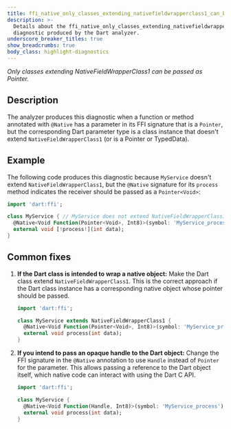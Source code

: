 ```yaml
---
title: ffi_native_only_classes_extending_nativefieldwrapperclass1_can_be_pointer
description: >-
  Details about the ffi_native_only_classes_extending_nativefieldwrapperclass1_can_be_pointer
  diagnostic produced by the Dart analyzer.
underscore_breaker_titles: true
show_breadcrumbs: true
body_class: highlight-diagnostics
---
```


_Only classes extending NativeFieldWrapperClass1 can be passed as Pointer._

## Description

The analyzer produces this diagnostic when a function or method annotated
with `@Native` has a parameter in its FFI signature that is a `Pointer`,
but the corresponding Dart parameter type is a class instance that doesn't
extend `NativeFieldWrapperClass1` (or is a Pointer or TypedData).

## Example

The following code produces this diagnostic because `MyService` doesn't
extend `NativeFieldWrapperClass1`, but the `@Native` signature for its
`process` method indicates the receiver should be passed as a `Pointer<Void>`:

```dart
import 'dart:ffi';

class MyService { // MyService does not extend NativeFieldWrapperClass1
  @Native<Void Function(Pointer<Void>, Int8)>(symbol: 'MyService_process')
  external void [!process!](int data);
}
```

## Common fixes

1.  **If the Dart class is intended to wrap a native object:**
    Make the Dart class extend `NativeFieldWrapperClass1`. This is the
    correct approach if the Dart class instance has a corresponding native
    object whose pointer should be passed.
    ```dart
    import 'dart:ffi';

    class MyService extends NativeFieldWrapperClass1 {
      @Native<Void Function(Pointer<Void>, Int8)>(symbol: 'MyService_process')
      external void process(int data);
    }
    ```

2.  **If you intend to pass an opaque handle to the Dart object:**
    Change the FFI signature in the `@Native` annotation to use `Handle`
    instead of `Pointer` for the parameter. This allows passing a
    reference to the Dart object itself, which native code can interact
    with using the Dart C API.
    ```dart
    import 'dart:ffi';

    class MyService {
      @Native<Void Function(Handle, Int8)>(symbol: 'MyService_process')
      external void process(int data);
    }
    ```

